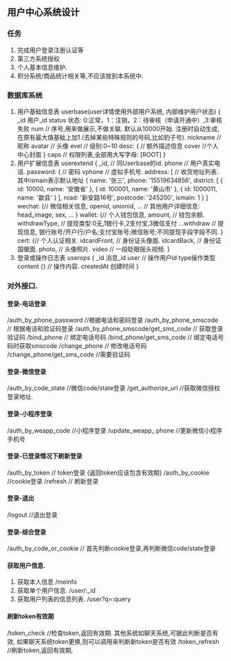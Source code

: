 ## 用户中心系统设计
### 任务
1. 完成用户登录注册认证等
2. 第三方系统授权
3. 个人基本信息维护.
4. 积分系统/商品统计相关等,不应该放到本系统中.

### 数据库系统
1. 用户基础信息表 userbase(user详情使用外部用户系统, 内部维护用户状态)
{
    _id 用户_id
    status 状态: 0:正常，1：注销，2：待审核（申请开通中）,3:审核失败
    num // 序号,用来做展示,不做关联. 默认从10000开始. 注册时自动生成,在原有最大值基础上加1.(去掉某些特殊规则的号码,比如豹子号).
    nickname // 昵称
    avatar // 头像
    evel // 级别:0~10
    desc: { // 额外描述信息
        cover //个人中心封面
    }
    caps // 权限列表,全部用大写字母: [ROOT]
}
2. 用户扩展信息表 userextend
{
    _id, // 同Userbase的id.
    phone // 用户真实电话.
    password: { // 密码
    vphone // 虚拟手机号.
    address: [ // 收货地址列表. 其中ismain表示默认地址
       {
        name: '张三',
        phone: '15519634856',
        district: [
           { id: 10000, name: '安徽省' },
           { id: 100001, name: '黄山市' },
           { id: 1000011, name: '歙县' }
         ],
         road: '新安路16号',
         postcode: '245200',
         ismain: 1
       }
    ]
    wechat: {// 微信相关信息,
      openid,
      unionid,
      ... // 其他用户详细信息: head_image, sex, ...
    }
    wallet: {// 个人钱包信息,
      amount, // 钱包余额.
      withdrawType, // 提现类型:0无,1银行卡,2支付宝,3微信支付
      ...withdraw // 提现信息, 银行账号/开户行/户名;支付宝账号;微信账号;不同提现手段字段不同.
    }
    cert: {// 个人认证相关.
      idcardFront, // 身份证头像面.
      idcardBack, // 身份证国徽面.
      photo, // 头像照片.
      video // 一段眨眼摇头视频.
    }
3. 登录或操作日志表 userops
{
    _id 消息_id
    user // 操作用户id
    type操作类型
    content {} // 操作内容.
    createdAt 创建时间
}

### 对外接口.
#### 登录-电话登录
/auth_by_phone_password //根据电话和密码登录
/auth_by_phone_smscode // 根据电话和验证码登录
/auth_by_phone_smscode/get_sms_code // 获取登录验证码
/bind_phone // 绑定电话号码
/bind_phone/get_sms_code // 绑定电话号码时获取smscode
/change_phone // 修改电话号码
/change_phone/get_sms_code //需要验证码
#### 登录-微信登录
/auth_by_code_state //微信code/state登录
/get_authorize_url //获取微信授权登录地址.
#### 登录-小程序登录
/auth_by_weapp_code //小程序登录
/update_weapp_ phone //更新微信小程序手机号
#### 登录-已登录情况下刷新登录
/auth_by_token // token登录 {返回token应该包含有效期}
/auth_by_cookie //cookie登录
/refresh // 刷新登录
#### 登录-退出
/logout //退出登录
#### 登录-综合登录
/auth_by_code_or_cookie // 首先判断cookie登录,再判断微信code/state登录
#### 获取用户信息.
1. 获取本人信息 /meinfo
2. 获取单个用户信息. /user/:_id
3. 获取用户列表的信息列表. /user?q=:query
#### 刷新token有效期
/token_check //检查token,返回有效期. 其他系统如聊天系统,可据此判断是否有效, 如果聊天系统token更换,则可以调用来判断新token是否有效
/token_refresh //刷新token,返回有效期,